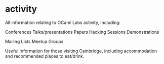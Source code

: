 # activity

All information relating to OCaml Labs activity, including:

Conferences
Talks/presentations
Papers
Hacking Sessions
Demonstrations

Mailing Lists
Meetup Groups

Useful information for those visiting Cambridge, including accommodation and recommended places to eat/drink.



